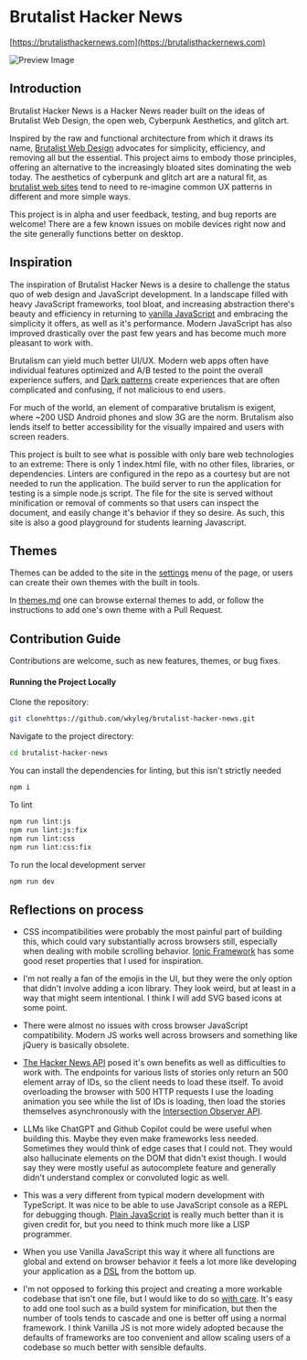 # Brutalist Hacker News

[https://brutalisthackernews.com](https://brutalisthackernews.com)

![Preview Image](https://github.com/wkyleg/brutalist-hacker-news/blob/main/preview.gif)

## Introduction

Brutalist Hacker News is a Hacker News reader built on the ideas of Brutalist Web Design, the open web, Cyberpunk Aesthetics, and glitch art.

Inspired by the raw and functional architecture from which it draws its name, [Brutalist Web Design](https://brutalist-web.design) advocates for simplicity, efficiency, and removing all but the essential. This project aims to embody those principles, offering an alternative to the increasingly bloated sites dominating the web today. The aesthetics of cyberpunk and glitch art are a natural fit, as [brutalist web sites](https://brutalistwebsites.com) tend to need to re-imagine common UX patterns in different and more simple ways.

This project is in alpha and user feedback, testing, and bug reports are welcome! There are a few known issues on mobile devices right now and the site generally functions better on desktop.

## Inspiration

The inspiration of Brutalist Hacker News is a desire to challenge the status quo of web design and JavaScript development. In a landscape filled with heavy JavaScript frameworks, tool bloat, and increasing abstraction there's beauty and efficiency in returning to [vanilla JavaScript](http://vanilla-js.com) and embracing the simplicity it offers, as well as it's performance. Modern JavaScript has also improved drastically over the past few years and has become much more pleasant to work with.

Brutalism can yield much better UI/UX. Modern web apps often have individual features optimized and A/B tested to the point the overall experience suffers, and [Dark patterns](https://www.bentley.edu/centers/user-experience-center/dark-patterns-part-1#:~:text=Dark%20Patterns%20refer%20to%20the,times%20over%20for%20that%20service%3F) create experiences that are often complicated and confusing, if not malicious to end users.

For much of the world, an element of comparative brutalism is exigent, where ~200 USD Android phones and slow 3G are the norm. Brutalism
also lends itself to better accessibility for the visually impaired and users with screen readers.

This project is built to see what is possible with only bare web technologies to an extreme: There is only 1 index.html file, with no other files, libraries, or dependencies. Linters are configured in the repo as a courtesy but are not needed to run the application. The build server to run the application for testing is a simple node.js script. The file for the site is served without minification or removal of comments so that users can
inspect the document, and easily change it's behavior if they so desire. As such, this site is also a good playground for students learning Javascript.

## Themes

Themes can be added to the site in the [settings](https://brutalisthackernews.com/settings) menu of the page, or users can create their own themes with the built in tools.

In [themes.md](https://github.com/wkyleg/brutalist-hacker-news/blob/main/themes.md) one can browse external themes to add, or follow the instructions to add one's own theme with a Pull Request.

## Contribution Guide

Contributions are welcome, such as new features, themes, or bug fixes.

#### Running the Project Locally
Clone the repository:

```sh
git clonehttps://github.com/wkyleg/brutalist-hacker-news.git
```

Navigate to the project directory:

```sh
cd brutalist-hacker-news
```

You can install the dependencies for linting, but this isn't strictly needed

```sh
npm i
```

To lint

```sh
npm run lint:js
npm run lint:js:fix
npm run lint:css
npm run lint:css:fix
```

To run the local development server

```sh
npm run dev
```

## Reflections on process

- CSS incompatibilities were probably the most painful part of building this, which could vary
  substantially across browsers still, especially when dealing with mobile scrolling behavior. [Ionic Framework](https://github.com/ionic-team/ionic-framework/tree/main/core/src/css) has some good reset properties that I used for inspiration.

- I'm not really a fan of the emojis in the UI, but they were the only option that
  didn't involve adding a icon library. They look weird, but at least in a way that might
  seem intentional. I think I will add SVG based icons at some point.

- There were almost no issues with cross browser JavaScript compatibility. Modern JS works well across browsers and something like jQuery is basically obsolete.

- [The Hacker News API](https://github.com/HackerNews/API) posed it's own benefits as well as difficulties to work with. The endpoints for various lists of stories only return an 500 element array of IDs, so the client needs to load these itself. To avoid overloading the browser with 500 HTTP requests I use the loading animation you see while the list of IDs is loading, then load the stories themselves asynchronously with the [Intersection Observer API](https://developer.mozilla.org/en-US/docs/Web/API/Intersection_Observer_API).

- LLMs like ChatGPT and Github Copilot could be were useful when building this. Maybe they even make frameworks less needed. Sometimes
  they would think of edge cases that I could not. They would also hallucinate elements
  on the DOM that didn't exist though. I would say they were mostly
  useful as autocomplete feature and generally didn't understand complex or convoluted logic as well.

- This was a very different from typical modern development with TypeScript. It was nice to be able to use JavaScript console as a REPL for debugging though. [Plain JavaScript](https://www.amazon.com/JavaScript-Good-Parts-Douglas-Crockford/dp/0596517742)
  is really much better than it is given credit for, but you need to think much more like
  a LISP programmer.

- When you use Vanilla JavaScript this way it where all functions are global and
  extend on browser behavior it feels a lot more like developing your application
  as a [DSL](https://paulgraham.com/progbot.html) from the bottom up.

- I'm not opposed to forking this project and creating a more workable codebase that isn't
  one file, but I would like to do so [with care](https://www.wired.com/story/virtually-amish-hacking-innovation/). It's easy to add one tool such as a build system
  for minification, but then the number of tools tends to cascade and one is better off using a normal framework.  I think
  Vanilla JS is not more widely adopted because the defaults of frameworks are too
  convenient and allow scaling users of a codebase so much better with sensible defaults.
